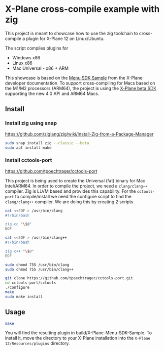 # X-Plane cross-compile example with zig

This project is meant to showcase how to use the zig toolchain to cross-compile a plugin for X-Plane 12 on Linux/Ubuntu.

The script compiles plugins for
- Windows x86
- Linux x86
- Mac Universal - x86 + ARM 

This showcase is based on the [Menu SDK Sample](https://developer.x-plane.com/code-sample/x-plane-menu-sdk-sample/) from the X-Plane developer documentation. To support cross-compiling for Macs based on the M1/M2 processors (ARM64), the project is using the [X-Plane beta SDK](https://developer.x-plane.com/sdk/plugin-sdk-downloads/) supporting the new 4.0 API and ARM64 Macs.


## Install


### Install zig using snap
https://github.com/ziglang/zig/wiki/Install-Zig-from-a-Package-Manager

``` bash
sudo snap install zig --classic --beta
sudo apt install make
```

### Install cctools-port 
https://github.com/tpoechtrager/cctools-port

This project is being used to create the Universal (fat) binary for Mac Intel/ARM64. In order to compile the project, we need a `clang/clang++` compiler. Zig is LLVM based and provides this capability. For the `cctools-port` to compile/install we need the configure script to find the `clang/clang++` compiler. We are doing this by creating 2 scripts

``` bash
cat <<EOF > /usr/bin/clang
#!/bin/bash

zig cc "\$@"
EOF

cat <<EOF > /usr/bin/clang++
#!/bin/bash

zig c++ "\$@"
EOF

sudo chmod 755 /usr/bin/clang
sudo chmod 755 /usr/bin/clang++
```

``` bash
git clone https://github.com/tpoechtrager/cctools-port.git
cd cctools-port/cctools
./configure
make
sudo make install
```

## Usage

``` bash
make
```

You will find the resulting plugin in build/X-Plane-Menu-SDK-Sample. To install it, move the directory to your X-Plane installation into the `X-Plane 12/Resources/plugins` directory.

